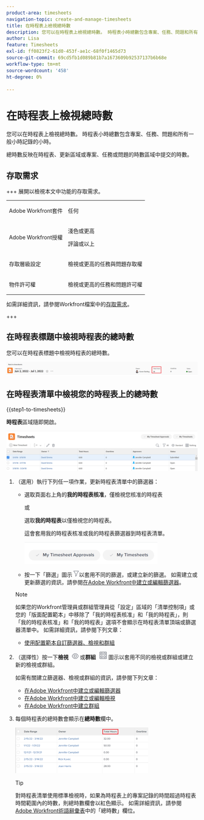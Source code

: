 ```yaml
---
product-area: timesheets
navigation-topic: create-and-manage-timesheets
title: 在時程表上檢視總時數
description: 您可以在時程表上檢視總時數。 時程表小時總數包含專案、任務、問題和所有一般小時記錄的小時。
author: Lisa
feature: Timesheets
exl-id: ff0823f2-61d0-453f-ae1c-68f0f1465d73
source-git-commit: 69cd5fb1d089b81b7a1673609b92537137b6b68e
workflow-type: tm+mt
source-wordcount: '458'
ht-degree: 0%

---
```


# 在時程表上檢視總時數

<!--Audited: 8/2024-->

您可以在時程表上檢視總時數。 時程表小時總數包含專案、任務、問題和所有一般小時記錄的小時。

總時數反映在時程表、更新區域或專案、任務或問題的時數區域中提交的時數。

## 存取需求

+++ 展開以檢視本文中功能的存取需求。 

<table style="table-layout:auto"> 
 <col> 
 <col> 
 <tbody> 
  <tr> 
   <td>Adobe Workfront套件</td> 
   <td> <p>任何</p> </td> 
  </tr> 
  <tr> 
   <td>Adobe Workfront授權</td> 
   <td> <p>淺色或更高 </p>
   <p>評論或以上</p> </td> 
  </tr> 
  <tr> 
   <td>存取層級設定</td> 
   <td> <p>檢視或更高的任務與問題存取權</p> </td> 
  </tr> 
  <tr> 
   <td>物件許可權</td> 
   <td> <p>檢視或更高的任務和問題許可權</p> </td> 
  </tr> 
 </tbody> 
</table>

如需詳細資訊，請參閱Workfront檔案中的[存取需求](/help/quicksilver/administration-and-setup/add-users/access-levels-and-object-permissions/access-level-requirements-in-documentation.md)。

+++

## 在時程表標題中檢視時程表的總時數

您可以在時程表標題中檢視時程表的總時數。

![](assets/timesheet-total-hours-in-header-highlighted-redesigned.png)

## 在時程表清單中檢視您的時程表上的總時數

{{step1-to-timesheets}}

**時程表**&#x200B;區域隨即開啟。

![](assets/timesheet-list-one-timesheet-selected-nwe-350x70.png)

1. （選用）執行下列任一項作業，更新時程表清單中的篩選器：

   * 選取頁面右上角的&#x200B;**我的時程表核准**，僅檢視您核准的時程表

     或

     選取&#x200B;**我的時程表**&#x200B;以僅檢視您的時程表。

     這會套用我的時程表核准或我的時程表篩選器到時程表清單。

     ![](assets/my-timesheet-approvals-my-timesheets-pills-on-timesheets-list-nwe-350x58.png)

   * 按一下「篩選」圖示![](assets/filter-nwepng.png)以套用不同的篩選，或建立新的篩選。 如需建立或更新篩選的資訊，請參閱[在Adobe Workfront中建立或編輯篩選器](../../reports-and-dashboards/reports/reporting-elements/create-filters.md)。

   >[!NOTE]
   >
   >如果您的Workfront管理員或群組管理員從「設定」區域的「清單控制項」或您的「版面配置範本」中移除了「我的時程表核准」和「我的時程表」，則「我的時程表核准」和「我的時程表」選項不會顯示在時程表清單頂端或篩選器清單中。 如需詳細資訊，請參閱下列文章：
   >
   >   
   >   
   >   * [使用配置範本自訂篩選器、檢視和群組](../../administration-and-setup/customize-workfront/use-layout-templates/customize-fvg-list-controls-layout-template.md)
   >   
   >

1. （選擇性）按一下&#x200B;**檢視** ![](assets/view-icon.png)或&#x200B;**群組** ![](assets/grouping.png)圖示以套用不同的檢視或群組或建立新的檢視或群組。

   如需有關建立篩選器、檢視或群組的資訊，請參閱下列文章：

   * [在Adobe Workfront中建立或編輯篩選器](../../reports-and-dashboards/reports/reporting-elements/create-filters.md)
   * [在Adobe Workfront中建立或編輯檢視](../../reports-and-dashboards/reports/reporting-elements/create-edit-views.md)
   * [在Adobe Workfront中建立群組](../../reports-and-dashboards/reports/reporting-elements/create-groupings.md)

1. 每個時程表的總時數會顯示在&#x200B;**總時數**&#x200B;欄中。

   ![](assets/total-hours-column-highlighted-all-timesheets-list-nwe-350x120.png)

   >[!TIP]
   >
   >對時程表清單使用標準檢視時，如果為時程表上的專案記錄的時間超過時程表時間範圍內的時數，則總時數欄會以紅色顯示。 如需詳細資訊，請參閱[Adobe Workfront術語辭彙表](../../workfront-basics/navigate-workfront/workfront-navigation/workfront-terminology-glossary.md)中的「總時數」欄位。
